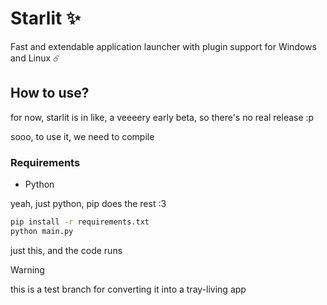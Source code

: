 # Starlit ✨

Fast and extendable application launcher with plugin support for Windows and Linux ☄️

## How to use?

for now, starlit is in like, a veeeery early beta, so there's no real release :p

sooo, to use it, we need to compile

### Requirements

- Python

yeah, just python, pip does the rest :3

```bash
pip install -r requirements.txt
python main.py
```

just this, and the code runs

> [!WARNING]
> this is a test branch for converting it into a tray-living app
